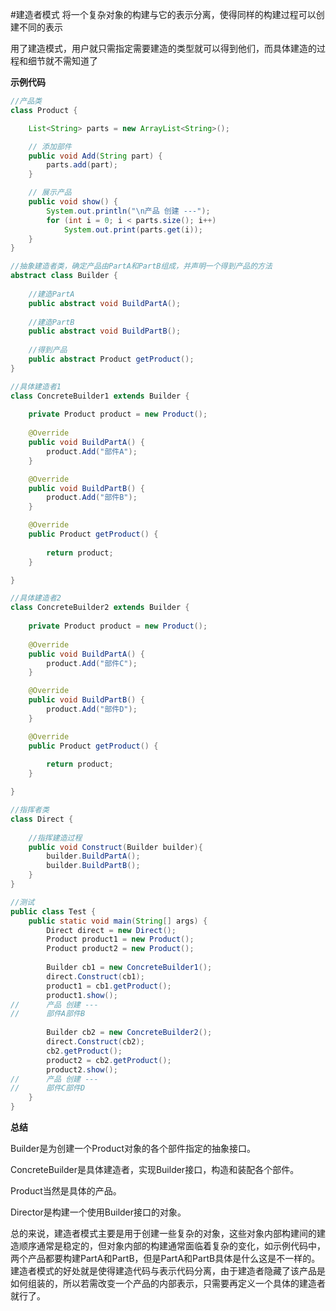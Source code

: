 #建造者模式
将一个复杂对象的构建与它的表示分离，使得同样的构建过程可以创建不同的表示

用了建造模式，用户就只需指定需要建造的类型就可以得到他们，而具体建造的过程和细节就不需知道了

**示例代码**

```java
//产品类
class Product {

	List<String> parts = new ArrayList<String>();

	// 添加部件
	public void Add(String part) {
		parts.add(part);
	}

	// 展示产品
	public void show() {
		System.out.println("\n产品 创建 ---");
		for (int i = 0; i < parts.size(); i++)
			System.out.print(parts.get(i));
	}
}
```

```java
//抽象建造者类，确定产品由PartA和PartB组成，并声明一个得到产品的方法
abstract class Builder {
	
	//建造PartA
	public abstract void BuildPartA();
	
	//建造PartB
	public abstract void BuildPartB();
	
	//得到产品
	public abstract Product getProduct();
}
```

```java
//具体建造者1
class ConcreteBuilder1 extends Builder {
	
	private Product product = new Product();
	
	@Override
	public void BuildPartA() {
		product.Add("部件A");
	}

	@Override
	public void BuildPartB() {
		product.Add("部件B");
	}

	@Override
	public Product getProduct() {
		
		return product;
	}

}
```

```java
//具体建造者2
class ConcreteBuilder2 extends Builder {
	
	private Product product = new Product();
	
	@Override
	public void BuildPartA() {
		product.Add("部件C");
	}

	@Override
	public void BuildPartB() {
		product.Add("部件D");
	}

	@Override
	public Product getProduct() {
		
		return product;
	}

}
```

```java
//指挥者类
class Direct {
	
	//指挥建造过程
	public void Construct(Builder builder){
		builder.BuildPartA();
		builder.BuildPartB();
	}
}
```

```java
//测试
public class Test {
	public static void main(String[] args) {
		Direct direct = new Direct();
		Product product1 = new Product();
		Product product2 = new Product();
		
		Builder cb1 = new ConcreteBuilder1();
		direct.Construct(cb1);
		product1 = cb1.getProduct();
		product1.show();
//		产品 创建 ---
//		部件A部件B
		
		Builder cb2 = new ConcreteBuilder2();
		direct.Construct(cb2);
		cb2.getProduct();
		product2 = cb2.getProduct();
		product2.show();
//		产品 创建 ---
//		部件C部件D
	}
}
```

**总结**

Builder是为创建一个Product对象的各个部件指定的抽象接口。

ConcreteBuilder是具体建造者，实现Builder接口，构造和装配各个部件。

Product当然是具体的产品。

Director是构建一个使用Builder接口的对象。

总的来说，建造者模式主要是用于创建一些复杂的对象，这些对象内部构建间的建造顺序通常是稳定的，但对象内部的构建通常面临着复杂的变化，如示例代码中，
两个产品都要构建PartA和PartB，但是PartA和PartB具体是什么这是不一样的。建造者模式的好处就是使得建造代码与表示代码分离，由于建造者隐藏了该产品是
如何组装的，所以若需改变一个产品的内部表示，只需要再定义一个具体的建造者就行了。
